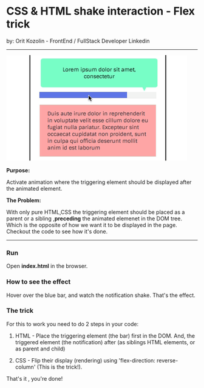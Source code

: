 # CSS & HTML shake interaction - Flex trick
by: Orit Kozolin - FrontEnd / FullStack Developer Linkedin
<hr>

![CSS shake interaction](css_shake_interaction.gif)


<b>Purpose: </b>

Activate animation where the triggering element should be displayed after the animated element.

<b>The Problem: </b>

With only pure HTML,CSS the triggering element should be placed as a parent or a sibling ,<b>preceding</b> the animated elemenet in the DOM tree.  Which is the opposite of how we want it to be displayed in the page. Checkout the code to see how it's done.

<hr>

### Run

Open <strong>index.html</strong> in the browser.

### How to see the effect
Hover over the blue bar, and watch the notification shake. That's the effect.

### The trick
For this to work you need to do 2 steps in your code:

1. HTML - Place the triggering element (the bar) first in the DOM. And, the triggered element (the notification) after (as siblings HTML elements, or as parent and child)

2. CSS - Flip their display (rendering) using 'flex-direction: reverse-column' (This is the trick!).

That's it , you're done!
